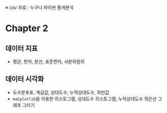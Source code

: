 ※ csv 자료 : 누구나 파이썬 통계분석

# Chapter 2

## 데이터 지표

- 평균, 편차, 분산, 표준편차, 사분위범위

## 데이터 시각화

- 도수분포표, 계급값, 상대도수, 누적상대도수, 최빈값
- `matplotlib`을 이용한 히스토그램, 상대도수 히스토그램, 누적상대도수 꺾은선 그래프 그리기

